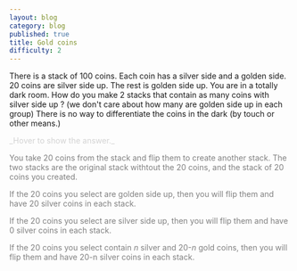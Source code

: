 ```yaml
---
layout: blog
category: blog
published: true
title: Gold coins
difficulty: 2
---
```


There is a stack of 100 coins.
Each coin has a silver side and a golden side.
20 coins are silver side up. The rest is golden side up.
You are in a totally dark room. 
How do you make 2 stacks that contain as many coins with silver side up ? (we don't care about how many are golden side up in each group) 
There is no way to differentiate the coins in the dark (by touch or other means.)


<div markdown="1" class='answer-title' style="color: lightgrey">_Hover to show the answer._
</div>
<div class='answer-wrapper'>
<div markdown="1" class='answer' style="color: grey">

You take 20 coins from the stack and flip them to create another stack. The two stacks are the original stack withtout the 20 coins, and the stack of 20 coins you created.

If the 20 coins you select are golden side up, then you will flip them and have 20 silver coins in each stack. 

If the 20 coins you select are silver side up, then you will flip them and have 0 silver coins in each stack. 

If the 20 coins you select contain _n_ silver and 20-_n_ gold coins, then you will flip them and have 20-n silver coins in each stack. 


</div>
</div>

